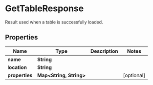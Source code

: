 

# GetTableResponse

Result used when a table is successfully loaded. 

## Properties

| Name | Type | Description | Notes |
|------------ | ------------- | ------------- | -------------|
|**name** | **String** |  |  |
|**location** | **String** |  |  |
|**properties** | **Map&lt;String, String&gt;** |  |  [optional] |



